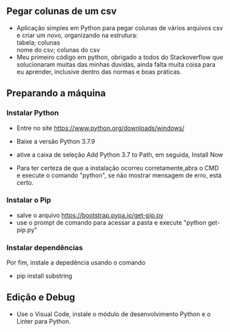 ## Pegar colunas de um csv
* Aplicação simples em Python para pegar colunas de vários arquivos csv e criar um novo, organizando na estrutura: </br>
 tabela; colunas </br>
 nome do csv; colunas do csv
* Meu primeiro código em python, obrigado a todos do Stackoverflow que solucionaram muitas das minhas duvidas, ainda falta muita coisa para eu aprender, inclusive dentro das normas e boas práticas.
## Preparando a máquina
### Instalar Python
* Entre no site https://www.python.org/downloads/windows/
* Baixe a versão Python 3.7.9
* ative a caixa de seleção Add Python 3.7 to Path, em seguida, Install Now

* Para ter certeza de que a instalação ocorreu corretamente,abra o CMD e execute o comando "python", se não mostrar mensagem de erro, está certo.

### Instalar o Pip
* salve o arquivo https://bootstrap.pypa.io/get-pip.py
* use o prompt de comando para acessar a pasta e execute "python get-pip.py"

### Instalar dependências
Por fim, instale a depedência usando o comando 
* pip install substring

## Edição e Debug

* Use o Visual Code, instale o módulo de desenvolvimento Python e o Linter para Python.
